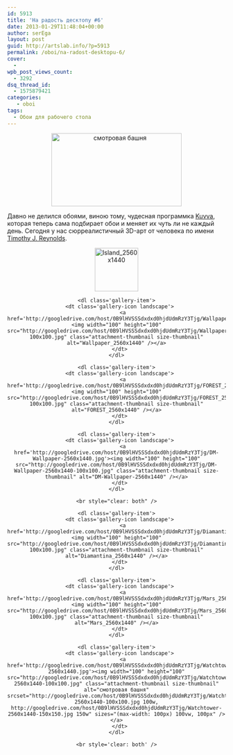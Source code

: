 ```yaml
---
id: 5913
title: 'На радость десктопу #6'
date: 2013-01-29T11:48:04+00:00
author: serEga
layout: post
guid: http://artslab.info/?p=5913
permalink: /oboi/na-radost-desktopu-6/
cover:
  -
wpb_post_views_count:
  - 3292
dsq_thread_id:
  - 1575879421
categories:
   - oboi
tags:
  - Обои для рабочего стола
---
```

<center>
  <a href="http://googledrive.com/host/0B9lHVSSSdxdxd0hjdUdmRzY3Tjg/Watchtower-2560x1440.jpg"><img src="http://googledrive.com/host/0B9lHVSSSdxdxd0hjdUdmRzY3Tjg/Watchtower-2560x1440-300x168.jpg" alt="смотровая башня" title="Watchtower-2560x1440" width="300" height="168" class="aligncenter size-medium wp-image-5922" srcset="http://googledrive.com/host/0B9lHVSSSdxdxd0hjdUdmRzY3Tjg/Watchtower-2560x1440-300x168.jpg 300w, http://googledrive.com/host/0B9lHVSSSdxdxd0hjdUdmRzY3Tjg/Watchtower-2560x1440-1024x576.jpg 1024w" sizes="(max-width: 300px) 100vw, 300px" /></a>
</center>

Давно не делился обоями, виною тому, чудесная программка [Kuvva](http://www.kuvva.com/mac), которая теперь сама подбирает обои и меняет их чуть ли не каждый день. Сегодня у нас сюрреалистичный 3D-арт от человека по имени [Timothy J. Reynolds](http://dribbble.com/turnislefthome).

<center>
  <div id='gallery-11' class='gallery galleryid-5913 gallery-columns-4 gallery-size-thumbnail'>
    <dl class='gallery-item'>
      <dt class='gallery-icon landscape'>
        <a href='http://googledrive.com/host/0B9lHVSSSdxdxd0hjdUdmRzY3Tjg/Island_2560x1440.jpg'><img width="100" height="100" src="http://googledrive.com/host/0B9lHVSSSdxdxd0hjdUdmRzY3Tjg/Island_2560x1440-100x100.jpg" class="attachment-thumbnail size-thumbnail" alt="Island_2560x1440" /></a>
      </dt>
    </dl>

    <dl class='gallery-item'>
      <dt class='gallery-icon landscape'>
        <a href='http://googledrive.com/host/0B9lHVSSSdxdxd0hjdUdmRzY3Tjg/Wallpaper_2560x1440.jpg'><img width="100" height="100" src="http://googledrive.com/host/0B9lHVSSSdxdxd0hjdUdmRzY3Tjg/Wallpaper_2560x1440-100x100.jpg" class="attachment-thumbnail size-thumbnail" alt="Wallpaper_2560x1440" /></a>
      </dt>
    </dl>

    <dl class='gallery-item'>
      <dt class='gallery-icon landscape'>
        <a href='http://googledrive.com/host/0B9lHVSSSdxdxd0hjdUdmRzY3Tjg/FOREST_2560x1440.jpg'><img width="100" height="100" src="http://googledrive.com/host/0B9lHVSSSdxdxd0hjdUdmRzY3Tjg/FOREST_2560x1440-100x100.jpg" class="attachment-thumbnail size-thumbnail" alt="FOREST_2560x1440" /></a>
      </dt>
    </dl>

    <dl class='gallery-item'>
      <dt class='gallery-icon landscape'>
        <a href='http://googledrive.com/host/0B9lHVSSSdxdxd0hjdUdmRzY3Tjg/DM-Wallpaper-2560x1440.jpg'><img width="100" height="100" src="http://googledrive.com/host/0B9lHVSSSdxdxd0hjdUdmRzY3Tjg/DM-Wallpaper-2560x1440-100x100.jpg" class="attachment-thumbnail size-thumbnail" alt="DM-Wallpaper-2560x1440" /></a>
      </dt>
    </dl>

    <br style="clear: both" />

    <dl class='gallery-item'>
      <dt class='gallery-icon landscape'>
        <a href='http://googledrive.com/host/0B9lHVSSSdxdxd0hjdUdmRzY3Tjg/Diamantina_2560x1440.jpg'><img width="100" height="100" src="http://googledrive.com/host/0B9lHVSSSdxdxd0hjdUdmRzY3Tjg/Diamantina_2560x1440-100x100.jpg" class="attachment-thumbnail size-thumbnail" alt="Diamantina_2560x1440" /></a>
      </dt>
    </dl>

    <dl class='gallery-item'>
      <dt class='gallery-icon landscape'>
        <a href='http://googledrive.com/host/0B9lHVSSSdxdxd0hjdUdmRzY3Tjg/Mars_2560x1440.jpg'><img width="100" height="100" src="http://googledrive.com/host/0B9lHVSSSdxdxd0hjdUdmRzY3Tjg/Mars_2560x1440-100x100.jpg" class="attachment-thumbnail size-thumbnail" alt="Mars_2560x1440" /></a>
      </dt>
    </dl>

    <dl class='gallery-item'>
      <dt class='gallery-icon landscape'>
        <a href='http://googledrive.com/host/0B9lHVSSSdxdxd0hjdUdmRzY3Tjg/Watchtower-2560x1440.jpg'><img width="100" height="100" src="http://googledrive.com/host/0B9lHVSSSdxdxd0hjdUdmRzY3Tjg/Watchtower-2560x1440-100x100.jpg" class="attachment-thumbnail size-thumbnail" alt="смотровая башня" srcset="http://googledrive.com/host/0B9lHVSSSdxdxd0hjdUdmRzY3Tjg/Watchtower-2560x1440-100x100.jpg 100w, http://googledrive.com/host/0B9lHVSSSdxdxd0hjdUdmRzY3Tjg/Watchtower-2560x1440-150x150.jpg 150w" sizes="(max-width: 100px) 100vw, 100px" /></a>
      </dt>
    </dl>

    <br style='clear: both' />
  </div>
</center>